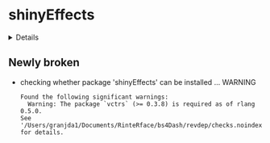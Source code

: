 # shinyEffects

<details>

* Version: 0.2.0
* Source code: https://github.com/cran/shinyEffects
* URL: https://github.com/RinteRface/shinyEffects
* BugReports: https://github.com/RinteRface/shinyEffects/issues
* Date/Publication: 2021-05-14 04:10:03 UTC
* Number of recursive dependencies: 44

Run `revdep_details(,"shinyEffects")` for more info

</details>

## Newly broken

*   checking whether package 'shinyEffects' can be installed ... WARNING
    ```
    Found the following significant warnings:
      Warning: The package `vctrs` (>= 0.3.8) is required as of rlang 0.5.0.
    See '/Users/granjda1/Documents/RinteRface/bs4Dash/revdep/checks.noindex/shinyEffects/new/shinyEffects.Rcheck/00install.out' for details.
    ```

